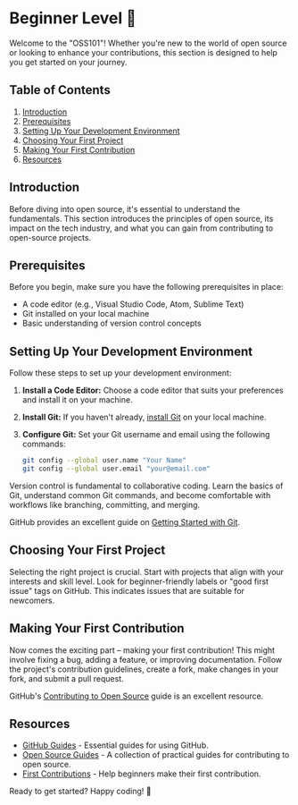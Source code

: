 # Beginner Level 🚀

Welcome to the "OSS101"! Whether you're new to the world of open source or looking to enhance your contributions, this section is designed to help you get started on your journey.

## Table of Contents

1. [Introduction](#introduction)
2. [Prerequisites](#prerequisites)
3. [Setting Up Your Development Environment](#setting-up-your-development-environment)
4. [Choosing Your First Project](#choosing-your-first-project)
5. [Making Your First Contribution](#making-your-first-contribution)
6. [Resources](#resources)
   
## Introduction

Before diving into open source, it's essential to understand the fundamentals. This section introduces the principles of open source, its impact on the tech industry, and what you can gain from contributing to open-source projects.

## Prerequisites

Before you begin, make sure you have the following prerequisites in place:

- A code editor (e.g., Visual Studio Code, Atom, Sublime Text)
- Git installed on your local machine
- Basic understanding of version control concepts

## Setting Up Your Development Environment

Follow these steps to set up your development environment:

1. **Install a Code Editor:**
   Choose a code editor that suits your preferences and install it on your machine.

2. **Install Git:**
   If you haven't already, [install Git](https://git-scm.com/book/en/v2/Getting-Started-Installing-Git) on your local machine.

3. **Configure Git:**
   Set your Git username and email using the following commands:

   ```bash
   git config --global user.name "Your Name"
   git config --global user.email "your@email.com"
   ```

Version control is fundamental to collaborative coding. Learn the basics of Git, understand common Git commands, and become comfortable with workflows like branching, committing, and merging.

GitHub provides an excellent guide on [Getting Started with Git](https://docs.github.com/en/get-started).

## Choosing Your First Project

Selecting the right project is crucial. Start with projects that align with your interests and skill level. Look for beginner-friendly labels or "good first issue" tags on GitHub. This indicates issues that are suitable for newcomers.

## Making Your First Contribution

Now comes the exciting part – making your first contribution! This might involve fixing a bug, adding a feature, or improving documentation. Follow the project's contribution guidelines, create a fork, make changes in your fork, and submit a pull request.

GitHub's [Contributing to Open Source](https://opensource.guide/how-to-contribute/) guide is an excellent resource.

## Resources

- [GitHub Guides](https://guides.github.com/) - Essential guides for using GitHub.
- [Open Source Guides](https://opensource.guide/) - A collection of practical guides for contributing to open source.
- [First Contributions](https://firstcontributions.github.io/) - Help beginners make their first contribution.

Ready to get started? Happy coding! 🚀
